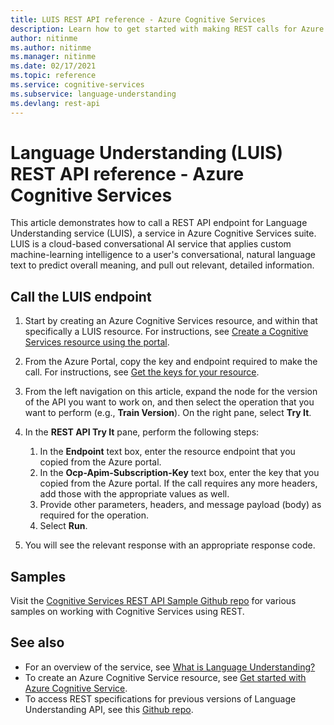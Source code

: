 ```yaml
---
title: LUIS REST API reference - Azure Cognitive Services
description: Learn how to get started with making REST calls for Azure Cognitive Services Language Understanding (LUIS)
author: nitinme
ms.author: nitinme
ms.manager: nitinme
ms.date: 02/17/2021
ms.topic: reference
ms.service: cognitive-services
ms.subservice: language-understanding
ms.devlang: rest-api
---
```


# Language Understanding (LUIS) REST API reference - Azure Cognitive Services

This article demonstrates how to call a REST API endpoint for Language Understanding service  (LUIS), a service in Azure Cognitive Services suite. LUIS is a cloud-based conversational AI service that applies custom machine-learning intelligence to a user's conversational, natural language text to predict overall meaning, and pull out relevant, detailed information.

## Call the LUIS endpoint

1. Start by creating an Azure Cognitive Services resource, and within that specifically a LUIS resource. For instructions, see [Create a Cognitive Services resource using the portal](/azure/cognitive-services/cognitive-services-apis-create-account).
1. From the Azure Portal, copy the key and endpoint required to make the call. For instructions, see [Get the keys for your resource](/azure/cognitive-services/cognitive-services-apis-create-account#get-the-keys-for-your-resource).
1. From the left navigation on this article, expand the node for the version of the API you want to work on, and then select the operation that you want to perform (e.g., **Train Version**). On the right pane, select **Try It**.
1. In the **REST API Try It** pane, perform the following steps:

    1. In the **Endpoint** text box, enter the resource endpoint that you copied from the Azure portal.
    1. In the **Ocp-Apim-Subscription-Key** text box, enter the key that you copied from the Azure portal. If the call requires any more headers, add those with the appropriate values as well.
    1. Provide other parameters, headers, and message payload (body) as required for the operation.
    1. Select **Run**.
1. You will see the relevant response with an appropriate response code.

## Samples
Visit the [Cognitive Services REST API Sample Github repo](https://github.com/Azure-Samples/cognitive-services-REST-api-samples) for various samples on working with Cognitive Services using REST.

## See also

- For an overview of the service, see [What is Language Understanding?](/azure/cognitive-services/luis/what-is-luis)
- To create an Azure Cognitive Service resource, see [Get started with Azure Cognitive Service](/azure/cognitive-services/cognitive-services-apis-create-account).
- To access REST specifications for previous versions of Language Understanding API, see this [Github repo](https://github.com/Azure/azure-rest-api-specs/tree/main/specification/cognitiveservices/data-plane/LUIS).
